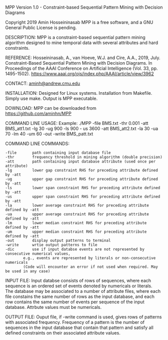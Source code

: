 MPP Version 1.0 - Constraint-based Sequential Pattern Mining with Decision Diagrams

Copyright 2019 Amin Hosseininasab
MPP is a free software, and a GNU General Public License is pending.

DESCRIPTION:
    MPP is a constraint-based sequential pattern mining algorithm designed to mine temporal data with several attributes and hard constraints.
    	
REFERENCE:
    Hosseininasab, A., van Hoeve, W.J. and Cire, A.A., 2019, July. 
    Constraint-Based Sequential Pattern Mining with Decision Diagrams. 
    In Proceedings of the AAAI Conference on Artificial Intelligence (Vol. 33, pp. 1495-1502).
    https://www.aaai.org/ojs/index.php/AAAI/article/view/3962

CONTACT:
    aminh@andrew.cmu.edu

INSTALLATION:
    Designed for Linux systems. Installation from Makefile. Simply use make. Output is MPP executable.

DOWNLOAD:
    MPP can be downloaded from https://github.com/aminhn/MPP

COMMAND LINE USAGE:
    Example: ./MPP -file BMS.txt -thr 0.001 -att BMS_att1.txt -lg 30 -ug 900 -ls 900 - us 3600 -att BMS_att2.txt -la 30 -ua 70 -lm 40 -um 60 -out -write BMS_patt.txt

COMMAND LINE COMMANDS:
	
	-file		path containing input database file
	-thr		frequency threshold in mining algorithm (double precision)
	-att		path containing input database attribute (used once per attribute)
	-lg 		lower gap constraint RHS for preceding attribute defined by -att
	-ug 		upper gap constraint RHS for preceding attribute defined by -att
	-ls 		lower span constraint RHS for preceding attribute defined by -att
	-us 		upper span constraint RHS for preceding attribute defined by -att
	-la 		lower average constraint RHS for preceding attribute defined by -att
	-ua 		upper average constraint RHS for preceding attribute defined by -att
	-lm 		lower median constraint RHS for preceding attribute defined by -att
	-um 		upper median constraint RHS for preceding attribute defined by -att
	-out		display output patterns to terminal
	-write		wrtie output patterns to file
	-dic		use if input databse events are not represented by consecutive numerical values, 
			e.g., events are represented by literals or non-consecutive numericals 
			(Code will encounter an error if not used when required. May be used in any case)

INPUT FILE:
    Input databse consists of rows of sequences, where each sequence is an ordered set of events denoted by numericals or literals. 	
    The database may be associated to a number of attribute files, where each file constains the same number of rows as the input database,
    and each row contains the same number of events per sequence of the input database. Attrbute values must be numericals.

OUTPUT FILE:
    Ouput file, if -write command is used, gives rows of patterns with associated frequency. Frequency of a pattern is the number of sequences 
    in the input database that contain that pattern and satisfy all defined constraints on their associated attribute values.


